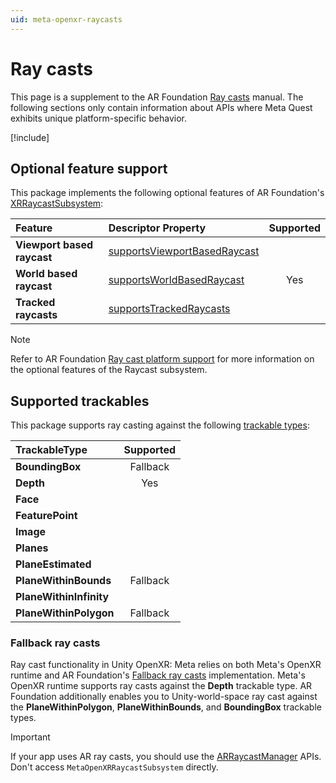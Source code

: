 ```yaml
---
uid: meta-openxr-raycasts
---
```

# Ray casts

This page is a supplement to the AR Foundation [Ray casts](xref:arfoundation-raycasts) manual. The following sections only contain information about APIs where Meta Quest exhibits unique platform-specific behavior.

[!include[](../snippets/arf-docs-tip.md)]

## Optional feature support

This package implements the following optional features of AR Foundation's [XRRaycastSubsystem](xref:UnityEngine.XR.ARSubsystems.XRRaycastSubsystem):

| Feature                    | Descriptor Property | Supported |
| :------------------------- | :------------------ | :-------: |
| **Viewport based raycast** | [supportsViewportBasedRaycast](xref:UnityEngine.XR.ARSubsystems.XRRaycastSubsystemDescriptor.supportsViewportBasedRaycast)|  |
| **World based raycast**    | [supportsWorldBasedRaycast](xref:UnityEngine.XR.ARSubsystems.XRRaycastSubsystemDescriptor.supportsWorldBasedRaycast)   | Yes |
| **Tracked raycasts**       | [supportsTrackedRaycasts](xref:UnityEngine.XR.ARSubsystems.XRRaycastSubsystemDescriptor.supportsTrackedRaycasts) |  |

> [!NOTE]
> Refer to AR Foundation [Ray cast platform support](xref:arfoundation-raycasts-platform-support) for more information on the optional features of the Raycast subsystem.

## Supported trackables

This package supports ray casting against the following [trackable types](xref:UnityEngine.XR.ARSubsystems.TrackableType):

| TrackableType           | Supported |
| :---------------------- | :-------: |
| **BoundingBox**         | Fallback  |
| **Depth**               |    Yes    |
| **Face**                |           |
| **FeaturePoint**        |           |
| **Image**               |           |
| **Planes**              |           |
| **PlaneEstimated**      |           |
| **PlaneWithinBounds**   | Fallback  |
| **PlaneWithinInfinity** |           |
| **PlaneWithinPolygon**  | Fallback  |

### Fallback ray casts

Ray cast functionality in Unity OpenXR: Meta relies on both Meta's OpenXR runtime and AR Foundation's [Fallback ray casts](xref:arfoundation-raycasts-raycastmanager#fallback-ray-casts) implementation. Meta's OpenXR runtime supports ray casts against the **Depth** trackable type. AR Foundation additionally enables you to Unity-world-space ray cast against the **PlaneWithinPolygon**, **PlaneWithinBounds**, and **BoundingBox** trackable types.

>[!IMPORTANT]
> If your app uses AR ray casts, you should use the [ARRaycastManager](xref:UnityEngine.XR.ARFoundation.ARRaycastManager) APIs. Don't access `MetaOpenXRRaycastSubsystem` directly.